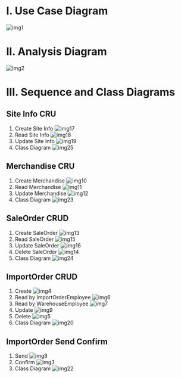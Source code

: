 # I. **Use Case Diagram**
![img1](0.UsecaseDiagrams.png)
# II. **Analysis Diagram**
![img2](1.AnalysisDiagram.png)
# III. **Sequence and Class Diagrams**

## Site Info CRU
1. Create Site Info
![img17](2.SequenceSiteInfoCreate.png)
2. Read Site Info
![img18](2.SequenceSiteInfoRead.png)
3. Update Site Info
![img19](2.SequenceSiteInfoUpdate.png)
4. Class Diagram
![img25](3.ClassSiteInfoCRU.png)

## Merchandise CRU
1. Create Merchandise
![img10](2.SequenceMerchandiseCreate.png)
2. Read Merchandise
![img11](2.SequenceMerchandiseRead.png)
3. Update Merchandise
![img12](2.SequenceMerchandiseUpdate.png)
4. Class Diagram
![img23](3.ClassMerchandiseCRU.png)

## SaleOrder CRUD
1. Create SaleOrder
![img13](2.SequenceSaleOrderCreate.png)
2. Read SaleOrder
![img15](2.SequenceSaleOrderRead.png)
3. Update SaleOrder
![img16](2.SequenceSaleOrderUpdate.png)
4. Delete SaleOrder
![img14](2.SequenceSaleOrderDelete.png)
5. Class Diagram
![img24](3.ClassSaleOrderCRUD.png)

## ImportOrder CRUD
1. Create
![img4](2.SequenceImportOrderCreate.png)
2. Read by ImportOrderEmployee
![img6](2.SequenceImportOrderRead-ImportEmployee.png)
3. Read by WarehouseEmployee
![img7](2.SequenceImportOrderRead-Warehouse.png)
4. Update
![img9](2.SequenceImportOrderUpdate.png)
5. Delete
![img5](2.SequenceImportOrderDelete.png)
6. Class Diagram
![img20](3.ClassImportOrderCRUD.png)

## ImportOrder Send Confirm
1. Send
![img8](2.SequenceImportOrderSend.png)
2. Confirm
![img3](2.SequenceImportOrderConfirm.png)
3. Class Diagram
![img22](3.ClassImportOrderSend+Confirm.png)
